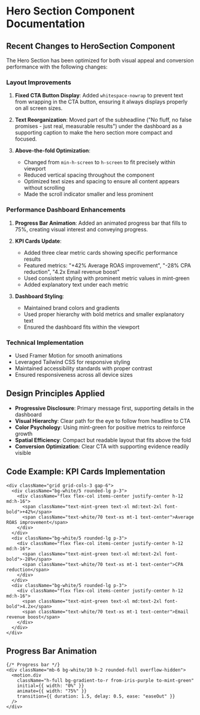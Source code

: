 # Hero Section Component Documentation

## Recent Changes to HeroSection Component

The Hero Section has been optimized for both visual appeal and conversion performance with the following changes:

### Layout Improvements
1. **Fixed CTA Button Display**: Added `whitespace-nowrap` to prevent text from wrapping in the CTA button, ensuring it always displays properly on all screen sizes.

2. **Text Reorganization**: Moved part of the subheadline ("No fluff, no false promises - just real, measurable results") under the dashboard as a supporting caption to make the hero section more compact and focused.

3. **Above-the-fold Optimization**: 
   - Changed from `min-h-screen` to `h-screen` to fit precisely within viewport
   - Reduced vertical spacing throughout the component
   - Optimized text sizes and spacing to ensure all content appears without scrolling
   - Made the scroll indicator smaller and less prominent

### Performance Dashboard Enhancements
1. **Progress Bar Animation**: Added an animated progress bar that fills to 75%, creating visual interest and conveying progress.

2. **KPI Cards Update**: 
   - Added three clear metric cards showing specific performance results
   - Featured metrics: "+42% Average ROAS improvement", "-28% CPA reduction", "4.2x Email revenue boost"
   - Used consistent styling with prominent metric values in mint-green
   - Added explanatory text under each metric

3. **Dashboard Styling**:
   - Maintained brand colors and gradients
   - Used proper hierarchy with bold metrics and smaller explanatory text
   - Ensured the dashboard fits within the viewport

### Technical Implementation
- Used Framer Motion for smooth animations
- Leveraged Tailwind CSS for responsive styling
- Maintained accessibility standards with proper contrast
- Ensured responsiveness across all device sizes

## Design Principles Applied
- **Progressive Disclosure**: Primary message first, supporting details in the dashboard
- **Visual Hierarchy**: Clear path for the eye to follow from headline to CTA
- **Color Psychology**: Using mint-green for positive metrics to reinforce growth
- **Spatial Efficiency**: Compact but readable layout that fits above the fold
- **Conversion Optimization**: Clear CTA with supporting evidence readily visible

## Code Example: KPI Cards Implementation

```tsx
<div className="grid grid-cols-3 gap-6">
  <div className="bg-white/5 rounded-lg p-3">
    <div className="flex flex-col items-center justify-center h-12 md:h-16">
      <span className="text-mint-green text-xl md:text-2xl font-bold">+42%</span>
      <span className="text-white/70 text-xs mt-1 text-center">Average ROAS improvement</span>
    </div>
  </div>
  <div className="bg-white/5 rounded-lg p-3">
    <div className="flex flex-col items-center justify-center h-12 md:h-16">
      <span className="text-mint-green text-xl md:text-2xl font-bold">-28%</span>
      <span className="text-white/70 text-xs mt-1 text-center">CPA reduction</span>
    </div>
  </div>
  <div className="bg-white/5 rounded-lg p-3">
    <div className="flex flex-col items-center justify-center h-12 md:h-16">
      <span className="text-mint-green text-xl md:text-2xl font-bold">4.2x</span>
      <span className="text-white/70 text-xs mt-1 text-center">Email revenue boost</span>
    </div>
  </div>
</div>
```

## Progress Bar Animation

```tsx
{/* Progress bar */}
<div className="mb-6 bg-white/10 h-2 rounded-full overflow-hidden">
  <motion.div 
    className="h-full bg-gradient-to-r from-iris-purple to-mint-green"
    initial={{ width: "0%" }}
    animate={{ width: "75%" }}
    transition={{ duration: 1.5, delay: 0.5, ease: "easeOut" }}
  />
</div>
``` 